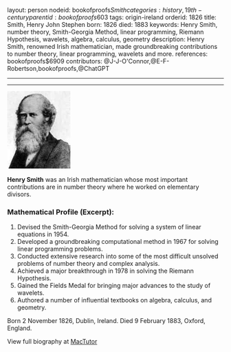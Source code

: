 layout: person
nodeid: bookofproofs$Smith
categories: history,19th-century
parentid: bookofproofs$603
tags: origin-ireland
orderid: 1826
title: Smith, Henry John Stephen
born: 1826
died: 1883
keywords: Henry Smith, number theory, Smith-Georgia Method, linear programming, Riemann Hypothesis, wavelets, algebra, calculus, geometry
description: Henry Smith, renowned Irish mathematician, made groundbreaking contributions to number theory, linear programming, wavelets and more.
references: bookofproofs$6909
contributors: @J-J-O'Connor,@E-F-Robertson,bookofproofs,@ChatGPT

---



---

![Smith.jpg](https://github.com/bookofproofs/bookofproofs.github.io/blob/main/_sources/_assets/images/portraits/Smith.jpg?raw=true)

**Henry Smith** was an Irish mathematician whose most important contributions are in number theory where he worked on elementary divisors.

### Mathematical Profile (Excerpt):
1. Devised the Smith-Georgia Method for solving a system of linear equations in 1954. 
2. Developed a groundbreaking computational method in 1967 for solving linear programming problems.
3. Conducted extensive research into some of the most difficult unsolved problems of number theory and complex analysis. 
4. Achieved a major breakthrough in 1978 in solving the Riemann Hypothesis. 
5. Gained the Fields Medal for bringing major advances to the study of wavelets.
6. Authored a number of influential textbooks on algebra, calculus, and geometry.

Born 2 November 1826, Dublin, Ireland. Died 9 February 1883, Oxford, England.

View full biography at [MacTutor](https://mathshistory.st-andrews.ac.uk/Biographies/Smith/)
